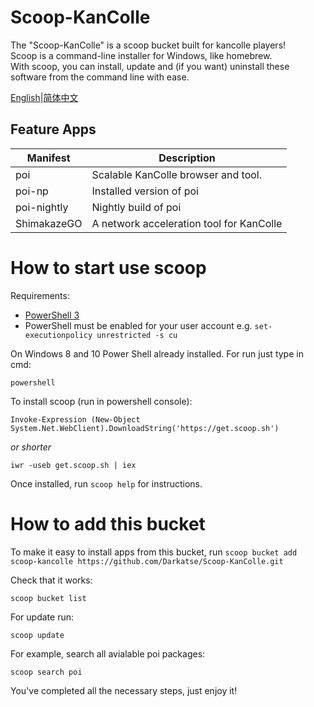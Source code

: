 # Scoop-KanColle

The "Scoop-KanColle" is a scoop bucket built for kancolle players!  
Scoop is a command-line installer for Windows, like homebrew.  
With scoop, you can install, update and (if you want) uninstall these software from the command line with ease.

[English]([URL](https://github.com/Darkatse/Scoop-KanColle/blob/master/README.md))|[简体中文]([URL](https://github.com/Darkatse/Scoop-KanColle/blob/master/README_CN.md))  

Feature Apps
------------

| Manifest | Description |
|----------|-------------|
| poi | Scalable KanColle browser and tool. |
| poi-np | Installed version of poi|
| poi-nightly | Nightly build of poi |
| ShimakazeGO | A network acceleration tool for KanColle |



How to start use scoop
=====

Requirements:

* [PowerShell 3](http://www.microsoft.com/en-us/download/details.aspx?id=34595)
* PowerShell must be enabled for your user account e.g. `set-executionpolicy unrestricted -s cu`


On Windows 8 and 10 Power Shell already installed.
For run just type in cmd:

    powershell

To install scoop (run in powershell console):

    Invoke-Expression (New-Object System.Net.WebClient).DownloadString('https://get.scoop.sh')  

*or shorter*  

    iwr -useb get.scoop.sh | iex

Once installed, run `scoop help` for instructions.


How to add this bucket
=====

To make it easy to install apps from this bucket, run
    `scoop bucket add scoop-kancolle https://github.com/Darkatse/Scoop-KanColle.git`
    
Check that it works:

    scoop bucket list

For update run:

    scoop update
    
For example, search all avialable poi packages:
    
    scoop search poi

You've completed all the necessary steps, just enjoy it!